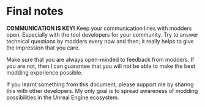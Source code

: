 # Final notes
**COMMUNICATION IS KEY!** Keep your communication lines with modders open. Especially with the tool developers for your community. Try to answer technical questions by modders every now and then; it really helps to give the impression that you care.

Make sure that you are always open-minded to feedback from modders. If you are not, then I can guarantee that you will not be able to make the best modding experience possible.

If you learnt something from this document, please support me by sharing this with other developers. My only goal is to spread awareness of modding possibilities in the Unreal Engine ecosystem. 